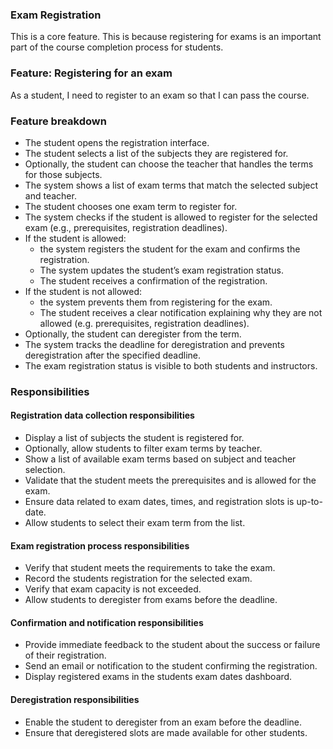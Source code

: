 ### Exam Registration
This is a core feature. This is because registering for exams is an important part of the course completion process for students.

### Feature: Registering for an exam
As a student, I need to register to an exam so that I can pass the course.

### Feature breakdown
- The student opens the registration interface.
- The student selects a list of the subjects they are registered for.
- Optionally, the student can choose the teacher that handles the terms for those subjects.
- The system shows a list of exam terms that match the selected subject and teacher.
- The student chooses one exam term to register for.
- The system checks if the student is allowed to register for the selected exam (e.g., prerequisites, registration deadlines).
- If the student is allowed:
  - the system registers the student for the exam and confirms the registration.
  - The system updates the student’s exam registration status.
  - The student receives a confirmation of the registration.
- If the student is not allowed:
  - the system prevents them from registering for the exam.
  - The student receives a clear notification explaining why they are not allowed (e.g. prerequisites, registration deadlines).
- Optionally, the student can deregister from the term.
- The system tracks the deadline for deregistration and prevents deregistration after the specified deadline.
- The exam registration status is visible to both students and instructors.

### Responsibilities

#### Registration data collection responsibilities
- Display a list of subjects the student is registered for.
- Optionally, allow students to filter exam terms by teacher.
- Show a list of available exam terms based on subject and teacher selection.
- Validate that the student meets the prerequisites and is allowed for the exam.
- Ensure data related to exam dates, times, and registration slots is up-to-date.
- Allow students to select their exam term from the list.

#### Exam registration process responsibilities
- Verify that student meets the requirements to take the exam.
- Record the students registration for the selected exam.
- Verify that exam capacity is not exceeded.
- Allow students to deregister from exams before the deadline.

#### Confirmation and notification responsibilities
- Provide immediate feedback to the student about the success or failure of their registration.
- Send an email or notification to the student confirming the registration.
- Display registered exams in the students exam dates dashboard.

#### Deregistration responsibilities
- Enable the student to deregister from an exam before the deadline.
- Ensure that deregistered slots are made available for other students.
